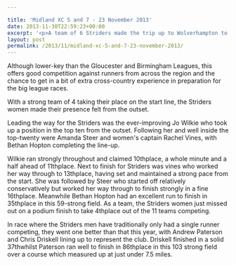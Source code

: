 ```yaml
---

title: 'Midland XC 5 and 7 - 23 November 2013'
date: 2013-11-30T22:59:23+00:00
excerpt: '<p>A team of 6 Striders made the trip up to Wolverhampton to compete in the Midlands 5 and 7 Mile Championships.</p>'
layout: post
permalink: /2013/11/midland-xc-5-and-7-23-november-2013/
---
```

Although lower-key than the Gloucester and Birmingham Leagues, this offers good competition against runners from across the region and the chance to get in a bit of extra cross-country experience in preparation for the big league races.

With a strong team of 4 taking their place on the start line, the Striders women made their presence felt from the outset. 

Leading the way for the Striders was the ever-improving Jo Wilkie who took up a position in the top ten from the outset. Following her and well inside the top-twenty were Amanda Steer and women's captain Rachel Vines, with Bethan Hopton completing the line-up.

Wilkie ran strongly throughout and claimed 10thplace, a whole minute and a half ahead of 11thplace. Next to finish for Striders was vines who worked her way through to 13thplace, having set and maintained a strong pace from the start. She was followed by Steer who started off relatively conservatively but worked her way through to finish strongly in a fine 16thplace. Meanwhile Bethan Hopton had an excellent run to finish in 35thplace in this 59-strong field. As a team, the Striders women just missed out on a podium finish to take 4thplace out of the 11 teams competing.

In race where the Striders men have traditionally only had a single runner competing, they went one better than that this year, with Andrew Paterson and Chris Driskell lining up to represent the club. Driskell finished in a solid 37thwhilst Paterson ran well to finish in 86thplace in this 103 strong field over a course which measured up at just under 7.5 miles.